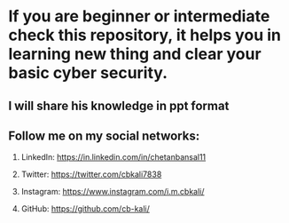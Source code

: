 # If you are beginner or intermediate check this repository, it helps you in learning new thing and clear your basic  cyber security.


## I will share his knowledge in ppt format

## Follow me on my social networks:

1. LinkedIn: https://in.linkedin.com/in/chetanbansal11

2. Twitter: https://twitter.com/cbkali7838

3. Instagram: https://www.instagram.com/i.m.cbkali/

4. GitHub: https://github.com/cb-kali/

